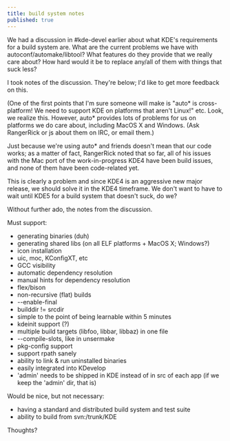 ```yaml
---
title: build system notes
published: true
---
```


We had a discussion in \#kde-devel earlier about what KDE's requirements
for a build system are. What are the current problems we have with
autoconf/automake/libtool? What features do they provide that we really
care about? How hard would it be to replace any/all of them with things
that suck less?

I took notes of the discussion. They're below; I'd like to get more
feedback on this.

(One of the first points that I'm sure someone will make is "auto\* is
cross-platform! We need to support KDE on platforms that aren't Linux!"
etc. Look, we realize this. However, auto\* provides lots of problems
for us on platforms we do care about, including MacOS X and Windows.
(Ask RangerRick or js about them on IRC, or email them.)

Just because we're using auto\* and friends doesn't mean that our code
works; as a matter of fact, RangerRick noted that so far, all of his
issues with the Mac port of the work-in-progress KDE4 have been build
issues, and none of them have been code-related yet.

This is clearly a problem and since KDE4 is an aggressive new major
release, we should solve it in the KDE4 timeframe. We don't want to have
to wait until KDE5 for a build system that doesn't suck, do we?

Without further ado, the notes from the discussion.

Must support:  

-   generating binaries (duh)
-   generating shared libs (on all ELF platforms + MacOS X; Windows?)
-   icon installation
-   uic, moc, KConfigXT, etc
-   GCC visibility
-   automatic dependency resolution
-   manual hints for dependency resolution
-   flex/bison
-   non-recursive (flat) builds
-   --enable-final
-   builddir != srcdir
-   simple to the point of being learnable within 5 minutes
-   kdeinit support (?)
-   multiple build targets (libfoo, libbar, libbaz) in one file
-   --compile-slots, like in unsermake
-   pkg-config support
-   support rpath sanely
-   ability to link & run uninstalled binaries
-   easily integrated into KDevelop
-   'admin' needs to be shipped in KDE instead of in src of each app (if
    we keep the 'admin' dir, that is)

</p>
Would be nice, but not necessary:  

-   having a standard and distributed build system and test suite
-   ability to build from svn:/trunk/KDE

</p>
Thoughts?
